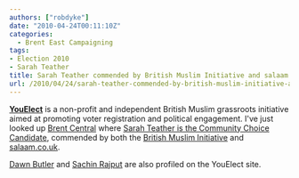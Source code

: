 ```yaml
---
authors: ["robdyke"]
date: "2010-04-24T00:11:10Z"
categories:
  - Brent East Campaigning
tags:
- Election 2010
- Sarah Teather
title: Sarah Teather commended by British Muslim Initiative and salaam.co.uk
url: /2010/04/24/sarah-teather-commended-by-british-muslim-initiative-and-salaam-co-uk/
---
```

[**YouElect**](http://youelect.org.uk) is a non-profit and independent British Muslim grassroots initiative aimed at promoting voter registration and political engagement. I've just looked up [Brent Central](http://youelect.org.uk/constituency/brent-central "Profile of Brent Central") where [Sarah Teather is the Community Choice Candidate](http://youelect.org.uk/constituency/brent-central/ppc/sarah-teather), commended by both the [British Muslim Initiative](http://http://www.bminitiative.net/) and  [salaam.co.uk](http://salaam.co.uk/).

[Dawn Butler](http://youelect.org.uk/constituency/brent-central/ppc/dawn-butler) and [Sachin Rajput](http://youelect.org.uk/constituency/brent-central/ppc/sachin-rajput) are also profiled on the YouElect site.